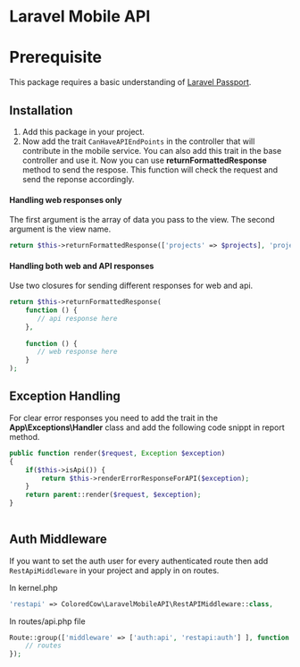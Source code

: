 # Laravel Mobile API

# Prerequisite

This package requires a basic understanding of [Laravel Passport](https://laravel.com/docs/5.6/passport).


## Installation

1. Add this package in your project. 
2. Now add the trait `CanHaveAPIEndPoints` in the controller that will contribute in the mobile service. You can also add this trait in the base controller and use it. Now you can use **returnFormattedResponse** method to send the respose. This function will check the request and send the reponse accordingly.

#### Handling web responses only
The first argument is the array of data you pass to the view. The second argument is the view name.
```php
return $this->returnFormattedResponse(['projects' => $projects], 'project.index');
```

#### Handling both web and API responses
Use two closures for sending different responses for web and api.

```php
return $this->returnFormattedResponse(
    function () {
       // api response here
    },
    
    function () {
       // web response here
    }
);
```

## Exception Handling 

For clear error responses you need to add the trait in the **App\Exceptions\Handler** class and add the following code snippt in report method. 

```php
public function render($request, Exception $exception)
{
    if($this->isApi()) {
        return $this->renderErrorResponseForAPI($exception);
    }
    return parent::render($request, $exception);
}
    
```


## Auth Middleware

If you want to set the auth user for every authenticated route then add `RestApiMiddleware` in your project and apply in on routes. 

In kernel.php
```php
'restapi' => ColoredCow\LaravelMobileAPI\RestAPIMiddleware::class,
```

In routes/api.php file
```php
Route::group(['middleware' => ['auth:api', 'restapi:auth'] ], function () {
    // routes
});

```
